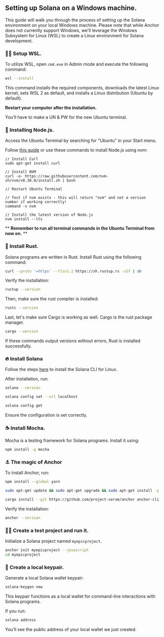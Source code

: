 ## Setting up Solana on a Windows machine.

This guide will walk you through the process of setting up the Solana environment on your local Windows machine. Please note that while Anchor does not currently support Windows, we'll leverage the Windows Subsystem for Linux (WSL) to create a Linux environment for Solana development.

### 👩‍💻 Setup WSL.

To utilize WSL, open `cmd.exe` in Admin mode and execute the following command:

```bash
wsl --install
```

This command installs the required components, downloads the latest Linux kernel, sets WSL 2 as default, and installs a Linux distribution (Ubuntu by default). 

**Restart your computer after the installation.**

You'll have to make a UN & PW for the new Ubuntu terminal.

### 📀 Installing Node.js.
Access the Ubuntu Terminal by searching for "Ubuntu" in your Start menu. 

Follow [this guide](https://learn.microsoft.com/en-us/windows/dev-environment/javascript/nodejs-on-wsl) or use these commands to install Node.js using nvm:

```
// Install Curl
sudo apt-get install curl

// Install NVM
curl -o- https://raw.githubusercontent.com/nvm-sh/nvm/v0.38.0/install.sh | bash

// Restart Ubuntu Terminal

// Test if nvm exists - this will return "nvm" and not a version number if working correctly!
command -v nvm

// Install the latest version of Node.js
nvm install --lts
```

**
**Remember to run all terminal commands in the Ubuntu Terminal from now on.**
**

### 🦀 Install Rust.

Solana programs are written in Rust. Install Rust using the following command:

```bash
curl --proto '=https' --tlsv1.2 https://sh.rustup.rs -sSf | sh
```

Verify the installation:

```bash
rustup --version
```

Then, make sure the rust compiler is installed:

```bash
rustc --version
```

Last, let's make sure Cargo is working as well. Cargo is the rust package manager.

```bash
cargo --version
```

If these commands output versions without errors, Rust is installed successfully.

### 🔥 Install Solana

Follow the steps [here](https://docs.solana.com/cli/install-solana-cli-tools#use-solanas-install-tool) to install the Solana CLI for Linux. 

After installation, run:

```bash
solana --version
```

```bash
solana config set --url localhost
```

```bash
solana config get
```

Ensure the configuration is set correctly.

### ☕️ Install Mocha.

Mocha is a testing framework for Solana programs. Install it using:

```bash
npm install -g mocha
```

### ⚓️ The magic of Anchor

To install Anchor, run:

```bash
npm install --global yarn
```

```bash
sudo apt-get update && sudo apt-get upgrade && sudo apt-get install -y pkg-config build-essential libudev-dev libssl-dev
```

```bash
cargo install --git https://github.com/project-serum/anchor anchor-cli --locked
```

Verify the installation:

```bash
anchor --version
```

### 🏃‍♂️ Create a test project and run it.

Initialize a Solana project named `myepicproject`.

```bash
anchor init myepicproject --javascript
cd myepicproject
```

### 🔑 Create a local keypair.

Generate a local Solana wallet keypair:

```bash
solana-keygen new
```

This keypair functions as a local wallet for command-line interactions with Solana programs. 

If you run:

```bash
solana address
```

 You'll see the public address of your local wallet we just created.
